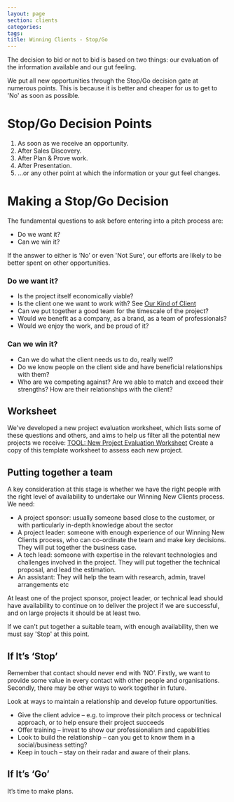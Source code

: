 ```yaml
---
layout: page
section: clients
categories:
tags:
title: Winning Clients - Stop/Go
---
```


The decision to bid or not to bid is based on two things: our evaluation of the information available and our gut feeling.

We put all new opportunities through the Stop/Go decision gate at numerous points. This is because it is better and cheaper for us to get to 'No' as soon as possible.

# Stop/Go Decision Points

1. As soon as we receive an opportunity.
2. After Sales Discovery.
3. After Plan & Prove work.
4. After Presentation.
5. ...or any other point at which the information or your gut feel changes.

# Making a Stop/Go Decision

The fundamental questions to ask before entering into a pitch process are:

- Do we want it?
- Can we win it?

If the answer to either is ‘No’ or even 'Not Sure', our efforts are likely to be better spent on other opportunities.

### Do we want it?
- Is the project itself economically viable?
- Is the client one we want to work with? See [Our Kind of Client](/clients/our-kind-client)
- Can we put together a good team for the timescale of the project?
- Would we benefit as a company, as a brand, as a team of professionals?
- Would we enjoy the work, and be proud of it?

### Can we win it?
- Can we do what the client needs us to do, really well?
- Do we know people on the client side and have beneficial relationships with them?
- Who are we competing against? Are we able to match and exceed their strengths? How are their relationships with the client?

## Worksheet
We've developed a new project evaluation worksheet, which lists some of these questions and others, and aims to help us filter all the potential new projects we receive:
[TOOL: New Project Evaluation Worksheet](https://docs.google.com/a/wunderkraut.com/spreadsheet/ccc?key=0Ahb4YZjQwNDgdDZpdWVxQmxLQ2dibkxocUduaTZoRkE#gid=0)
Create a copy of this template worksheet to assess each new project.


## Putting together a team
A key consideration at this stage is whether we have the right people with the right level of availability to undertake our Winning New Clients process. We need:

- A project sponsor: usually someone based close to the customer, or with particularly in-depth knowledge about the sector
- A project leader: someone with enough experience of our Winning New Clients process, who can co-ordinate the team and make key decisions. They will put together the business case.
- A tech lead: someone with expertise in the relevant technologies and challenges involved in the project. They will put together the technical proposal, and lead the estimation.
- An assistant: They will help the team with research, admin, travel arrangements etc

At least one of the project sponsor, project leader, or technical lead should have availability to continue on to deliver the project if we are successful, and on large projects it should be at least two.

If we can't put together a suitable team, with enough availability, then we must say 'Stop' at this point.


## If It’s ‘Stop’
Remember that contact should never end with ‘NO’. Firstly, we want to provide some value in every contact with other people and organisations. Secondly, there may be other ways to work together in future.

Look at ways to maintain a relationship and develop future opportunities.

- Give the client advice – e.g. to improve their pitch process or technical approach, or to help ensure their project succeeds
- Offer training – invest to show our professionalism and capabilities
- Look to build the relationship – can you get to know them in a social/business setting?
- Keep in touch – stay on their radar and aware of their plans.


## If It’s ‘Go’
It’s time to make plans.
